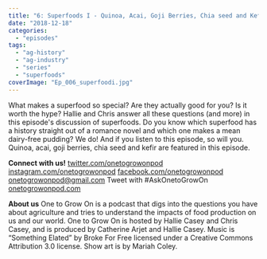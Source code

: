 ```yaml
---
title: "6: Superfoods I - Quinoa, Acai, Goji Berries, Chia seed and Kefir"
date: "2018-12-18"
categories: 
  - "episodes"
tags: 
  - "ag-history"
  - "ag-industry"
  - "series"
  - "superfoods"
coverImage: "Ep_006_superfoodi.jpg"
---
```


What makes a superfood so special? Are they actually good for you? Is it worth the hype? Hallie and Chris answer all these questions (and more) in this episode's discussion of superfoods. Do you know which superfood has a history straight out of a romance novel and which one makes a mean dairy-free pudding? We do! And if you listen to this episode, so will you. Quinoa, acai, goji berries, chia seed and kefir are featured in this episode.

**Connect with us!** [twitter.com/onetogrowonpod](http://twitter.com/onetogrowonpod) [instagram.com/onetogrowonpod](http://instagram.com/onetogrowonpod) [facebook.com/onetogrowonpod](http://facebook.com/onetogrowonpod) [onetogrowonpod@gmail.com](mailto:onetogrowonpod@gmail.com) Tweet with #AskOnetoGrowOn [onetogrowonpod.com](http://onetogrowonpod.com)

**About us** One to Grow On is a podcast that digs into the questions you have about agriculture and tries to understand the impacts of food production on us and our world. One to Grow On is hosted by Hallie Casey and Chris Casey, and is produced by Catherine Arjet and Hallie Casey. Music is “Something Elated” by Broke For Free licensed under a Creative Commons Attribution 3.0 license. Show art is by Mariah Coley.
